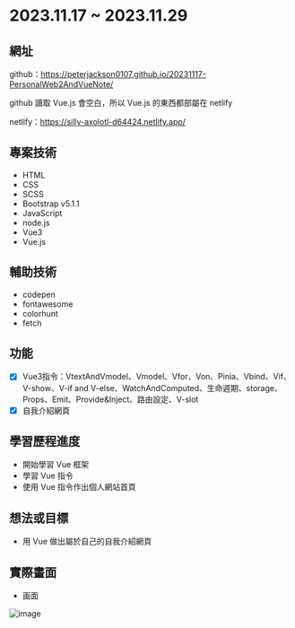 # 2023.11.17 ~ 2023.11.29

## 網址
github：https://peterjackson0107.github.io/20231117-PersonalWeb2AndVueNote/

github 讀取 Vue.js 會空白，所以 Vue.js 的東西都部屬在 netlify

netlify：https://silly-axolotl-d64424.netlify.app/

## 專案技術
- HTML
- CSS
- SCSS
- Bootstrap v5.1.1
- JavaScript
- node.js
- Vue3
- Vue.js

## 輔助技術
- codepen
- fontawesome
- colorhunt
- fetch

## 功能
- [x] Vue3指令：VtextAndVmodel、Vmodel、Vfor、Von、Pinia、Vbind、Vif、V-show、V-if and V-else、WatchAndComputed、生命週期、storage、Props、Emit、Provide&Inject、路由設定、V-slot
- [x] 自我介紹網頁

## 學習歷程進度
* 開始學習 Vue 框架
* 學習 Vue 指令
* 使用 Vue 指令作出個人網站首頁

## 想法或目標
* 用 Vue 做出屬於自己的自我介紹網頁

## 實際畫面
* 画面

![image](https://github.com/peterjackson0107/20231117-PersonalPage2AndVueNote/assets/151004314/821ad1cf-2ab6-4886-a570-f07d44a4fb76)
